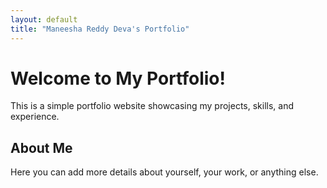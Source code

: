```yaml
---
layout: default
title: "Maneesha Reddy Deva's Portfolio"
---
```


# Welcome to My Portfolio!

This is a simple portfolio website showcasing my projects, skills, and experience.

## About Me

Here you can add more details about yourself, your work, or anything else.
